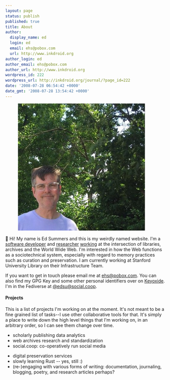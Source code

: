 ```yaml
---
layout: page
status: publish
published: true
title: About
author:
  display_name: ed
  login: ed
  email: ehs@pobox.com
  url: http://www.inkdroid.org
author_login: ed
author_email: ehs@pobox.com
author_url: http://www.inkdroid.org
wordpress_id: 222
wordpress_url: http://inkdroid.org/journal/?page_id=222
date: '2008-07-28 06:54:42 +0000'
date_gmt: '2008-07-28 13:54:42 +0000'
---
```


<figure style="border: none;">
  <img class="img-fluid" src="/images/ehs-trees.jpg">
</figure>

👋 Hi! My name is Ed Summers and this is my weirdly named website. I'm a
[software developer] and [researcher] [working] at the intersection of
libraries, archives and the World Wide Web. I'm interested in how the Web
functions as a sociotechnical system, especially with regard to memory
practices such as curation and preservation. I am currently working at Stanford
University Library on their Infrastructure Team.

If you want to get in touch please email me at [ehs@pobox.com]. You can also find my GPG Key and some other personal identifiers over on [Keyoxide](https://keyoxide.org/DD11F92F1E44644183C06961D012FF557AFFF80A). I'm in the Fediverse at
[\@edsu@social.coop].

#### Projects

This is a list of projects I'm working on at the moment. It's not meant to be a
fine grained list of tasks--I use other collaborative tools for that. It's
simply a place to write down the high level things that I'm working on, in an arbitrary order, so I can see them change over time.

* scholarly publishing data analytics
* web archives research and standardization
* social.coop: co-operatively run social media
- digital preservation services
- slowly learning Rust -- yes, still :)
- (re-)engaging with various forms of writing: documentation, journaling, blogging, poetry, and research articles perhaps?

[software developer]: https://github.com/edsu
[Maryland Institute for Technology in the Humanities]: http://mith.umd.edu
[working]: http://inkdroid.org/ehs/
[ehs@pobox.com]: mailto:ehs@pobox.com
[\@edsu@social.coop]: https://social.coop/@edsu
[College of Information Studies]: https://ischool.umd.edu/
[teacher]: https://umd-ischool-inst326.github.io/inst326/
[researcher]: https://scholar.google.com/citations?user=ctpWtsIAAAAJ&hl=en&oi=ao
[GPG Public Key]: /ehs/ehs.asc 
